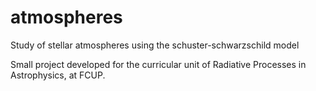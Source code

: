 # atmospheres
Study of stellar atmospheres using the schuster-schwarzschild model

Small project developed for the curricular unit of Radiative Processes in Astrophysics, at FCUP.
